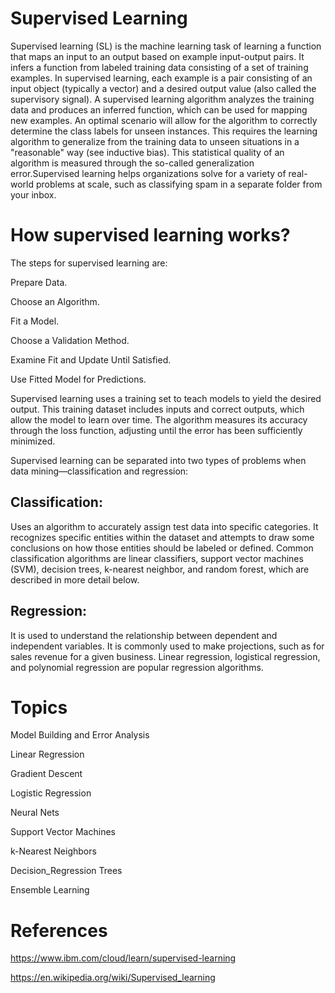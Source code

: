 # Supervised Learning

Supervised learning (SL) is the machine learning task of learning a function that maps an input to an output based on example 
input-output pairs. It infers a function from labeled training data consisting of a set of training examples. In supervised learning, 
each example is a pair consisting of an input object (typically a vector) and a desired output value (also called the supervisory signal).
A supervised learning algorithm analyzes the training data and produces an inferred function, which can be used for mapping new examples.
An optimal scenario will allow for the algorithm to correctly determine the class labels for unseen instances. This requires the learning 
algorithm to generalize from the training data to unseen situations in a "reasonable" way (see inductive bias). This statistical quality
of an algorithm is measured through the so-called generalization error.Supervised learning helps organizations solve for a variety of 
real-world problems at scale, such as classifying spam in a separate folder from your inbox.

# How supervised learning works?

The steps for supervised learning are:

Prepare Data.

Choose an Algorithm.

Fit a Model.

Choose a Validation Method.

Examine Fit and Update Until Satisfied.

Use Fitted Model for Predictions.

Supervised learning uses a training set to teach models to yield the desired output. This training dataset includes inputs and correct
outputs, which allow the model to learn over time. The algorithm measures its accuracy through the loss function, adjusting until the 
error has been sufficiently minimized.

Supervised learning can be separated into two types of problems when data mining—classification and regression:

## Classification:
Uses an algorithm to accurately assign test data into specific categories. It recognizes specific entities within the dataset and 
attempts to draw some conclusions on how those entities should be labeled or defined. Common classification algorithms are linear 
classifiers, support vector machines (SVM), decision trees, k-nearest neighbor, and random forest, which are described in more detail 
below.

## Regression:
It is used to understand the relationship between dependent and independent variables. It is commonly used to make projections, such as
for sales revenue for a given business. Linear regression, logistical regression, and polynomial regression are popular regression 
algorithms.

# Topics

Model Building and Error Analysis

Linear Regression

Gradient Descent

Logistic Regression

Neural Nets

Support Vector Machines

k-Nearest Neighbors

Decision_Regression Trees

Ensemble Learning

# References

https://www.ibm.com/cloud/learn/supervised-learning

https://en.wikipedia.org/wiki/Supervised_learning

